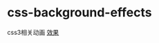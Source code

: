 # css-background-effects
css3相关动画
[效果](https://yiliqsmy.github.io/css-background-effects/css-demo.html)
